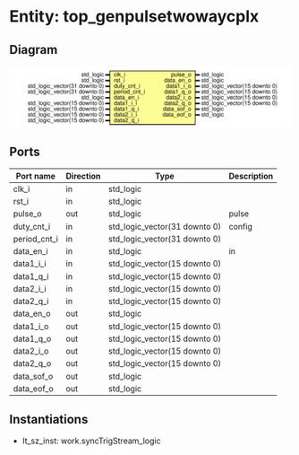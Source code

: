 # Entity: top_genpulsetwowaycplx

## Diagram

![Diagram](top_syncTrigStream.svg "Diagram")
## Ports

| Port name    | Direction | Type                          | Description |
| ------------ | --------- | ----------------------------- | ----------- |
| clk_i        | in        | std_logic                     |             |
| rst_i        | in        | std_logic                     |             |
| pulse_o      | out       | std_logic                     | pulse       |
| duty_cnt_i   | in        | std_logic_vector(31 downto 0) | config      |
| period_cnt_i | in        | std_logic_vector(31 downto 0) |             |
| data_en_i    | in        | std_logic                     | in          |
| data1_i_i    | in        | std_logic_vector(15 downto 0) |             |
| data1_q_i    | in        | std_logic_vector(15 downto 0) |             |
| data2_i_i    | in        | std_logic_vector(15 downto 0) |             |
| data2_q_i    | in        | std_logic_vector(15 downto 0) |             |
| data_en_o    | out       | std_logic                     |             |
| data1_i_o    | out       | std_logic_vector(15 downto 0) |             |
| data1_q_o    | out       | std_logic_vector(15 downto 0) |             |
| data2_i_o    | out       | std_logic_vector(15 downto 0) |             |
| data2_q_o    | out       | std_logic_vector(15 downto 0) |             |
| data_sof_o   | out       | std_logic                     |             |
| data_eof_o   | out       | std_logic                     |             |
## Instantiations

- lt_sz_inst: work.syncTrigStream_logic

